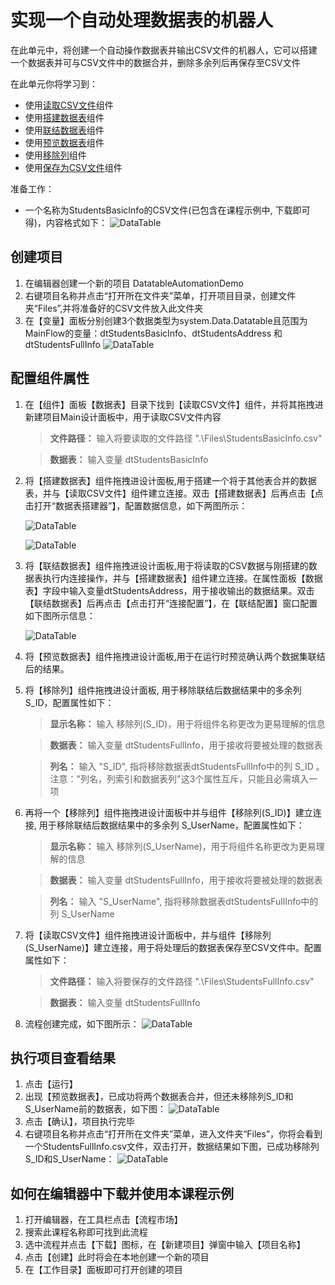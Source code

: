 
# 实现一个自动处理数据表的机器人

在此单元中，将创建一个自动操作数据表并输出CSV文件的机器人，它可以搭建一个数据表并可与CSV文件中的数据合并，删除多余列后再保存至CSV文件


在此单元你将学习到：
- 使用[读取CSV文件](https://academy.encoo.com/zh-cn/wiki/Activities/DataTable/ReadCSV.md?_v=v2020.1)组件
- 使用[搭建数据表](https://academy.encoo.com/zh-cn/wiki/Activities/DataTable/BuildDataTable.md?_v=v2020.1)组件
- 使用[联结数据表](https://academy.encoo.com/zh-cn/wiki/Activities/DataTable/JoinDataTable.md?_v=v2020.1)组件
- 使用[预览数据表](https://academy.encoo.com/zh-cn/wiki/Activities/DataTable/PreviewDataTable.md?_v=v2020.1)组件
- 使用[移除列](https://academy.encoo.com/zh-cn/wiki/Activities/DataTable/RemoveColumn.md?_v=v2020.1)组件
- 使用[保存为CSV文件](https://academy.encoo.com/zh-cn/wiki/Activities/DataTable/SaveToCSV.md?_v=v2020.1)组件

准备工作：
- 一个名称为StudentsBasicInfo的CSV文件(已包含在课程示例中, 下载即可得)，内容格式如下：
     ![DataTable](https://docimages.blob.core.chinacloudapi.cn/images/EncooLearn/Datatable/DT-1.png)

## 创建项目

1. 在编辑器创建一个新的项目 DatatableAutomationDemo 
2. 右键项目名称并点击“打开所在文件夹”菜单，打开项目目录，创建文件夹“Files”,并将准备好的CSV文件放入此文件夹
3. 在【变量】面板分别创建3个数据类型为system.Data.Datatable且范围为MainFlow的变量：dtStudentsBasicInfo、dtStudentsAddress 和 dtStudentsFullInfo
     ![DataTable](https://docimages.blob.core.chinacloudapi.cn/images/EncooLearn/Datatable/DT-2.png)


## 配置组件属性

1. 在【组件】面板【数据表】目录下找到【读取CSV文件】组件，并将其拖拽进新建项目Main设计面板中，用于读取CSV文件内容
    > **文件路径：** 输入将要读取的文件路径 ".\Files\StudentsBasicInfo.csv"

    > **数据表：** 输入变量 dtStudentsBasicInfo

2. 将【搭建数据表】组件拖拽进设计面板,用于搭建一个将于其他表合并的数据表，并与【读取CSV文件】组件建立连接。双击【搭建数据表】后再点击【点击打开“数据表搭建器”】，配置数据信息，如下两图所示：

     ![DataTable](https://docimages.blob.core.chinacloudapi.cn/images/EncooLearn/Datatable/DT-3.png)

     ![DataTable](https://docimages.blob.core.chinacloudapi.cn/images/EncooLearn/Datatable/DT-4.png)


3. 将【联结数据表】组件拖拽进设计面板,用于将读取的CSV数据与刚搭建的数据表执行内连接操作，并与【搭建数据表】组件建立连接。在属性面板【数据表】字段中输入变量dtStudentsAddress，用于接收输出的数据结果。双击【联结数据表】后再点击【点击打开“连接配置”】，在【联结配置】窗口配置如下图所示信息：

     ![DataTable](https://docimages.blob.core.chinacloudapi.cn/images/EncooLearn/Datatable/DT-5.png)

 4. 将【预览数据表】组件拖拽进设计面板,用于在运行时预览确认两个数据集联结后的结果。

 5. 将【移除列】组件拖拽进设计面板, 用于移除联结后数据结果中的多余列 S_ID，配置属性如下：

    > **显示名称：** 输入 移除列(S_ID)，用于将组件名称更改为更易理解的信息

    > **数据表：** 输入变量 dtStudentsFullInfo，用于接收将要被处理的数据表

    > **列名：** 输入 "S_ID", 指将移除数据表dtStudentsFullInfo中的列 S_ID 。 注意："列名，列索引和数据表列"这3个属性互斥，只能且必需填入一项

 5. 再将一个【移除列】组件拖拽进设计面板中并与组件【移除列(S_ID)】建立连接, 用于移除联结后数据结果中的多余列 S_UserName，配置属性如下：

    > **显示名称：** 输入 移除列(S_UserName)，用于将组件名称更改为更易理解的信息

    > **数据表：** 输入变量 dtStudentsFullInfo，用于接收将要被处理的数据表

    > **列名：** 输入 "S_UserName", 指将移除数据表dtStudentsFullInfo中的列 S_UserName 

 5. 将【读取CSV文件】组件拖拽进设计面板中，并与组件【移除列(S_UserName)】建立连接，用于将处理后的数据表保存至CSV文件中。配置属性如下：

    > **文件路径：** 输入将要保存的文件路径 ".\Files\StudentsFullInfo.csv"

    > **数据表：** 输入变量 dtStudentsFullInfo

6. 流程创建完成，如下图所示：
     ![DataTable](https://docimages.blob.core.chinacloudapi.cn/images/EncooLearn/Datatable/DT-9.png)

## 执行项目查看结果
1. 点击【运行】
2. 出现【预览数据表】，已成功将两个数据表合并，但还未移除列S_ID和S_UserName前的数据表，如下图：
     ![DataTable](https://docimages.blob.core.chinacloudapi.cn/images/EncooLearn/Datatable/DT-6.png)
3. 点击【确认】，项目执行完毕
4. 右键项目名称并点击“打开所在文件夹”菜单，进入文件夹“Files”，你将会看到一个StudentsFullInfo.csv文件，双击打开，数据结果如下图，已成功移除列S_ID和S_UserName：
     ![DataTable](https://docimages.blob.core.chinacloudapi.cn/images/EncooLearn/Datatable/DT-7.png)


## 如何在编辑器中下载并使用本课程示例
1. 打开编辑器，在工具栏点击【流程市场】
2. 搜索此课程名称即可找到此流程
3. 选中流程并点击【下载】图标，在【新建项目】弹窗中输入【项目名称】
4. 点击【创建】此时将会在本地创建一个新的项目
5. 在【工作目录】面板即可打开创建的项目
